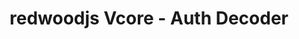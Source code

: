 ---
created-on: 2023-12-21T15:38:42.978Z
f_long-description: >-
  ## Description
  

  This codemod for RedwoodJS v4 automatically inserts an authDecoder property into the createGraphQLHandler call if it's not already present. It also adds an import statement for authDecoder from @redwoodjs/auth-auth0-api at the beginning of the file, ensuring that the necessary functionality for authentication is correctly integrated.
  

  ### Before
  
  ```ts
  import { createGraphQLHandler } from '@redwoodjs/graphql-server';
  
  import directives from 'src/directives/**/*.{js,ts}';
  import sdls from 'src/graphql/**/*.sdl.{js,ts}';
  import services from 'src/services/**/*.{js,ts}';
  
  import { logger } from 'src/lib/logger';
  import { db } from 'src/lib/db';
  
  export const handler = createGraphQLHandler({
    loggerConfig: { logger, options: {} },
    directives,
    sdls,
    services,
    onException: () => {
      // Disconnect from your database with an unhandled exception.
      db.$disconnect();
    },
  });
  ```
  
  ### After
  
  ```ts
  import { authDecoder } from '@redwoodjs/auth-auth0-api';
  import { createGraphQLHandler } from '@redwoodjs/graphql-server';
  
  import directives from 'src/directives/**/*.{js,ts}';
  import sdls from 'src/graphql/**/*.sdl.{js,ts}';
  import services from 'src/services/**/*.{js,ts}';
  
  import { logger } from 'src/lib/logger';
  import { db } from 'src/lib/db';
  
  export const handler = createGraphQLHandler({
    authDecoder: authDecoder,
    loggerConfig: { logger, options: {} },
    directives,
    sdls,
    services,
  
    onException: () => {
      // Disconnect from your database with an unhandled exception.
      db.$disconnect();
    }
  });
  ```
  
f_github-link: https://github.com/intuita-inc/codemod-registry/tree/main/codemods/redwoodjs/core/4/auth-decoder
f_vs-code-link: vscode://intuita.intuita-vscode-extension/showCodemod?chd=P-Ska-uPydbl8azQJ-cXmvwILbg
f_codemod-studio-link: n/a
f_cli-command: intuita redwoodjs/core/4/auth-decoder
f_framework: cms/framework/redwoodjs.md
f_applicability-criteria: RedwoodJS < v4.0.0
f_verified-codemod: false
f_author: cms/authors/redwoodjs.md
layout: "[automations].html"
slug: redwoodjs-core-4-auth-decoder
title: redwoodjs Vcore - Auth Decoder
f_slug-name: redwoodjs-core-4-auth-decoder
f_codemod-engine: cms/codemod-engines/jscodeshift.md
f_change-mode-2: Assistive
f_estimated-time-saving: ~5 minutes/occurrence
tags: automations
updated-on: 2023-12-21T15:38:42.978Z
updated-on: 2023-12-21T15:51:12.603Z
published-on: 2023-12-21T15:51:12.603Z
---